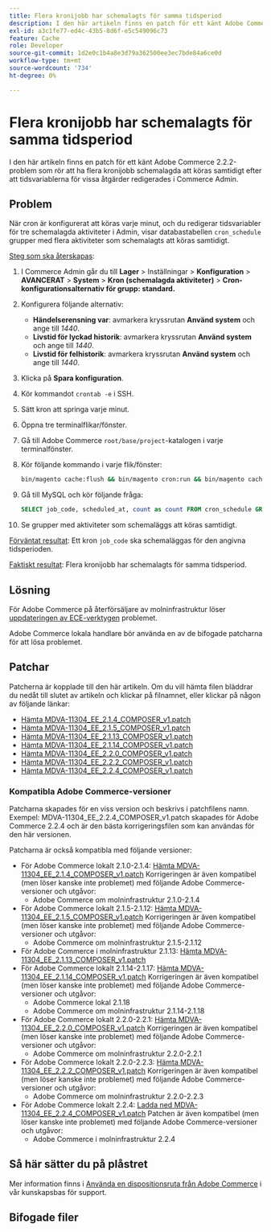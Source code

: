 ```yaml
---
title: Flera kronijobb har schemalagts för samma tidsperiod
description: I den här artikeln finns en patch för ett känt Adobe Commerce 2.2.2-problem som rör att ha flera kronijobb schemalagda att köras samtidigt efter att tidsvariablerna för vissa åtgärder redigerades i Commerce Admin.
exl-id: a3c1fe77-ed4c-43b5-8d6f-e5c549096c73
feature: Cache
role: Developer
source-git-commit: 1d2e0c1b4a8e3d79a362500ee3ec7bde84a6ce0d
workflow-type: tm+mt
source-wordcount: '734'
ht-degree: 0%

---
```


# Flera kronijobb har schemalagts för samma tidsperiod

I den här artikeln finns en patch för ett känt Adobe Commerce 2.2.2-problem som rör att ha flera kronijobb schemalagda att köras samtidigt efter att tidsvariablerna för vissa åtgärder redigerades i Commerce Admin.

## Problem

När cron är konfigurerat att köras varje minut, och du redigerar tidsvariabler för tre schemalagda aktiviteter i Admin, visar databastabellen `cron_schedule` grupper med flera aktiviteter som schemalagts att köras samtidigt.

<u>Steg som ska återskapas</u>:

1. I Commerce Admin går du till **Lager** > Inställningar > **Konfiguration** > **AVANCERAT** > **System** > **Kron (schemalagda aktiviteter)** > **Cron-konfigurationsalternativ för grupp: standard.**
1. Konfigurera följande alternativ:
   * **Händelserensning var**: avmarkera kryssrutan **Använd system** och ange till *1440*.
   * **Livstid för lyckad historik**: avmarkera kryssrutan **Använd system** och ange till *1440*.
   * **Livstid för felhistorik**: avmarkera kryssrutan **Använd system** och ange till *1440*.

1. Klicka på **Spara konfiguration**.
1. Kör kommandot `crontab -e` i SSH.
1. Sätt kron att springa varje minut.
1. Öppna tre terminalflikar/fönster.
1. Gå till Adobe Commerce `root/base/project`-katalogen i varje terminalfönster.
1. Kör följande kommando i varje flik/fönster:

   ```bash
   bin/magento cache:flush && bin/magento cron:run && bin/magento cache:flush && bin/magento cron:run
   ```

1. Gå till MySQL och kör följande fråga:

   ```sql
   SELECT job_code, scheduled_at, count as count FROM cron_schedule GROUP BY job_code, scheduled_at HAVING count > 1 ORDER BY scheduled_at;
   ```

1. Se grupper med aktiviteter som schemaläggs att köras samtidigt.

<u>Förväntat resultat</u>: Ett kron `job_code` ska schemaläggas för den angivna tidsperioden.

<u>Faktiskt resultat</u>: Flera kronijobb har schemalagts för samma tidsperiod.

## Lösning

För Adobe Commerce på återförsäljare av molninfrastruktur löser [uppdateringen av ECE-verktygen](https://experienceleague.adobe.com/docs/commerce-cloud-service/user-guide/dev-tools/ece-tools/update-package.html) problemet.

Adobe Commerce lokala handlare bör använda en av de bifogade patcharna för att lösa problemet.

## Patchar

Patcherna är kopplade till den här artikeln. Om du vill hämta filen bläddrar du nedåt till slutet av artikeln och klickar på filnamnet, eller klickar på någon av följande länkar:

* [Hämta MDVA-11304\_EE\_2.1.4\_COMPOSER\_v1.patch](assets/MDVA-11304_EE_2.1.4_COMPOSER_v1.patch.zip)
* [Hämta MDVA-11304\_EE\_2.1.5\_COMPOSER\_v1.patch](assets/MDVA-11304_EE_2.1.5_COMPOSER_v1.patch.zip)
* [Hämta MDVA-11304\_EE\_2.1.13\_COMPOSER\_v1.patch](assets/MDVA-11304_EE_2.1.13_COMPOSER_v1.patch.zip)
* [Hämta MDVA-11304\_EE\_2.1.14\_COMPOSER\_v1.patch](assets/MDVA-11304_EE_2.1.14_COMPOSER_v1.patch.zip)
* [Hämta MDVA-11304\_EE\_2.2.0\_COMPOSER\_v1.patch](assets/MDVA-11304_EE_2.2.0_COMPOSER_v1.patch.zip)
* [Hämta MDVA-11304\_EE\_2.2.2\_COMPOSER\_v1.patch](assets/MDVA-11304_EE_2.2.2_COMPOSER_v1.patch.zip)
* [Hämta MDVA-11304\_EE\_2.2.4\_COMPOSER\_v1.patch](assets/MDVA-11304_EE_2.2.4_COMPOSER_v1.patch.zip)

### Kompatibla Adobe Commerce-versioner

Patcharna skapades för en viss version och beskrivs i patchfilens namn. Exempel: MDVA-11304\_EE\_2.2.4\_COMPOSER\_v1.patch skapades för Adobe Commerce 2.2.4 och är den bästa korrigeringsfilen som kan användas för den här versionen.

Patcharna är också kompatibla med följande versioner:

* För Adobe Commerce lokalt 2.1.0-2.1.4: [Hämta MDVA-11304\_EE\_2.1.4\_COMPOSER\_v1.patch](assets/MDVA-11304_EE_2.1.4_COMPOSER_v1.patch.zip) Korrigeringen är även kompatibel (men löser kanske inte problemet) med följande Adobe Commerce-versioner och utgåvor:
   * Adobe Commerce om molninfrastruktur 2.1.0-2.1.4
* För Adobe Commerce lokalt 2.1.5-2.1.12: [Hämta MDVA-11304\_EE\_2.1.5\_COMPOSER\_v1.patch](assets/MDVA-11304_EE_2.1.5_COMPOSER_v1.patch.zip) Korrigeringen är även kompatibel (men löser kanske inte problemet) med följande Adobe Commerce-versioner och utgåvor:
   * Adobe Commerce om molninfrastruktur 2.1.5-2.1.12
* För Adobe Commerce i molninfrastruktur 2.1.13: [Hämta MDVA-11304\_EE\_2.1.13\_COMPOSER\_v1.patch](assets/MDVA-11304_EE_2.1.13_COMPOSER_v1.patch.zip)
* För Adobe Commerce lokalt 2.1.14-2.1.17: [Hämta MDVA-11304\_EE\_2.1.14\_COMPOSER\_v1.patch](assets/MDVA-11304_EE_2.1.14_COMPOSER_v1.patch.zip) Korrigeringen är även kompatibel (men löser kanske inte problemet) med följande Adobe Commerce-versioner och utgåvor:
   * Adobe Commerce lokal 2.1.18
   * Adobe Commerce om molninfrastruktur 2.1.14-2.1.18
* För Adobe Commerce lokalt 2.2.0-2.2.1: [Hämta MDVA-11304\_EE\_2.2.0\_COMPOSER\_v1.patch](assets/MDVA-11304_EE_2.2.0_COMPOSER_v1.patch.zip) Korrigeringen är även kompatibel (men löser kanske inte problemet) med följande Adobe Commerce-versioner och utgåvor:
   * Adobe Commerce om molninfrastruktur 2.2.0-2.2.1
* För Adobe Commerce lokalt 2.2.0-2.2.3: [Hämta MDVA-11304\_EE\_2.2.2\_COMPOSER\_v1.patch](assets/MDVA-11304_EE_2.2.2_COMPOSER_v1.patch.zip) Korrigeringen är även kompatibel (men löser kanske inte problemet) med följande Adobe Commerce-versioner och utgåvor:
   * Adobe Commerce om molninfrastruktur 2.2.0-2.2.3
* För Adobe Commerce lokalt 2.2.4: [Ladda ned MDVA-11304\_EE\_2.2.4\_COMPOSER\_v1.patch](assets/MDVA-11304_EE_2.2.4_COMPOSER_v1.patch.zip) Patchen är även kompatibel (men löser kanske inte problemet) med följande Adobe Commerce-versioner och utgåvor:
   * Adobe Commerce i molninfrastruktur 2.2.4

## Så här sätter du på plåstret

Mer information finns i [Använda en dispositionsruta från Adobe Commerce](/help/how-to/general/how-to-apply-a-composer-patch-provided-by-magento.md) i vår kunskapsbas för support.

## Bifogade filer
